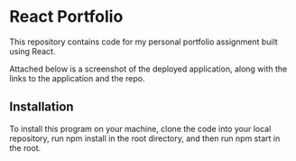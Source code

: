 # React Portfolio

This repository contains code for my personal portfolio assignment built using React. 

Attached below is a screenshot of the deployed application, along with the links to the application and the repo.

## Installation

To install this program on your machine, clone the code into your local repository, run npm install in the root directory, and then run npm start in the root.


